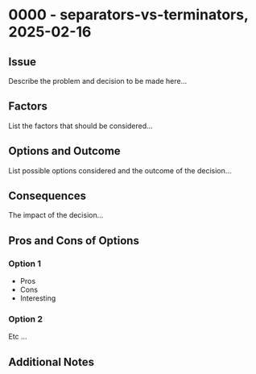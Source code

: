 # 0000 - separators-vs-terminators, 2025-02-16

## Issue
Describe the problem and decision to be made here...

## Factors
List the factors that should be considered...

## Options and Outcome
List possible options considered and the outcome of the decision...

## Consequences
The impact of the decision...

## Pros and Cons of Options

### Option 1
- Pros
- Cons
- Interesting

### Option 2
Etc ...

## Additional Notes
